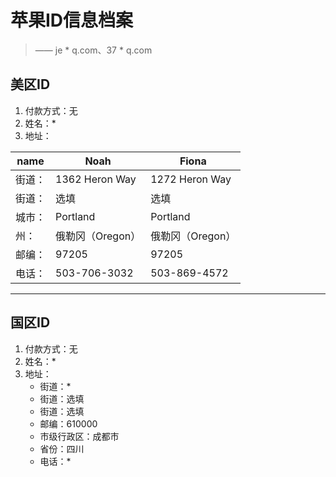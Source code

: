 # 苹果ID信息档案

> —— je * q.com、37 * q.com

## 美区ID

1. 付款方式：无
2. 姓名：*
3. 地址：

| name   | Noah             | Fiona            |
| ------ | ---------------- | ---------------- |
| 街道： | 1362 Heron Way   | 1272  Heron Way  |
| 街道： | 选填             | 选填             |
| 城市： | Portland         | Portland         |
| 州：   | 俄勒冈（Oregon） | 俄勒冈（Oregon） |
| 邮编： | 97205            | 97205            |
| 电话： | 503-706-3032     | 503-869-4572     |

---

## 国区ID

1. 付款方式：无
2. 姓名：*
3. 地址：
   - 街道：*
   - 街道：选填
   - 街道：选填
   - 邮编：610000
   - 市级行政区：成都市
   - 省份：四川
   - 电话：*